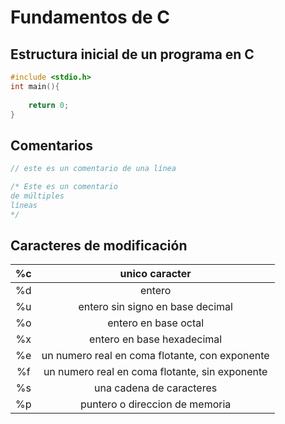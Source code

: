 # Fundamentos de C

## Estructura inicial de un programa en C

```c
#include <stdio.h>
int main(){
    
    return 0;
}
```
## Comentarios
```c
// este es un comentario de una línea

/* Este es un comentario
de múltiples
líneas
*/
```
## Caracteres de modificación

| %c | unico caracter |
|:------:|:--------:|
| %d | entero |
| %u | entero sin signo en base decimal |
| %o | entero en base octal |
| %x | entero en base hexadecimal |
| %e | un numero real en coma flotante, con exponente |
| %f | un numero real en coma flotante, sin exponente |
| %s | una cadena de caracteres |
| %p | puntero o direccion de memoria |
 
